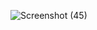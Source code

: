 ![Screenshot (45)](https://github.com/afrinbanu8310/Coffee_Shop/assets/158569261/e6e1ed47-02bf-4022-b86a-8df3aa90643a)
